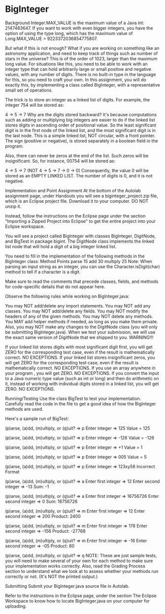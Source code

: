# BigInteger

Background
Integer.MAX_VALUE is the maximum value of a Java int: 2147483647. If you want to work with even bigger integers, you have the option of using the type long, which has the maximum value of Long.MAX_VALUE = 9223372036854775807.

But what if this is not enough? What if you are working on something like an astronomy application, and need to keep track of things such as number of stars in the universe? This is of the order of 1023, larger than the maximum long value. For situations like this, you need to be able to work with an integer type that can hold arbitrarily large or small positive and negative values, with any number of digits. There is no built-in type in the language for this, so you need to craft your own. In this assignment, you will do exactly this, by implementing a class called BigInteger, with a representative small set of operations.

The trick is to store an integer as a linked list of digits. For example, the integer 754 will be stored as:

   4 -> 5 -> 7
Why are the digits stored backward? It's because computations such as adding or multiplying big integers are easier to do if the linked list stores digits in ascending order of positional value. So the least significant digit is in the first node of the linked list, and the most significant digit is in the last node.
This is a simple linked list, NOT circular, with a front pointer. The sign (positive or negative), is stored separately in a boolean field in the program.

Also, there can never be zeros at the end of the list. Such zeros will be insignificant. So, for instance, 00754 will be stored as:

   4 -> 5 -> 7 (NOT 4 -> 5 -> 7 -> 0 -> 0)
Consequently, the value 0 will be stored as an EMPTY LINKED LIST. The number of digits is 0, and it is not negative.

Implementation and Point Assignment
At the bottom of the Autolab assignment page, under Handouts you will see a biginteger_project.zip file, which is an Eclipse project file. Download it to your computer. DO NOT unzip it.

Instead, follow the instructions on the Eclipse page under the section "Importing a Zipped Project into Eclipse" to get the entire project into your Eclipse workspace.

You will see a project called BigInteger with classes BigInteger, DigitNode, and BigTest in package bigint. The DigitNode class implements the linked list node that will hold a digit of a big integer linked list.

You need to fill in the implementation of the following methods in the BigInteger class:
Method	Points
parse	15
add	30
multiply	25
Note: When parsing an input string as an integer, you can use the Character.isDigit(char) method to tell if a character is a digit.

Make sure to read the comments that precede classes, fields, and methods for code-specific details that do not appear here.

Observe the following rules while working on BigInteger.java:

You may NOT add/delete any import statements.
You may NOT add any classes.
You may NOT add/delete any fields.
You may NOT modify the headers of any of the given methods.
You may NOT delete any methods.
You MAY add helper methods if needed, as long as you make them private.
Also, you may NOT make any changes to the DigitNode class (you will only be submitting BigInteger.java). When we test your submission, we will use the exact same version of DigitNode that we shipped to you.
WARNING!!!

If your linked list stores digits with most significant digit first, you will get ZERO for the corresponding test case, even if the result is mathematically correct. NO EXCEPTIONS.
If your linked list stores insignificant zeros, you will get ZERO for the corresponding test case, even if the result is mathematically correct. NO EXCEPTIONS.
If you use an array anywhere in your program , you will get ZERO. NO EXCEPTIONS.
If you convert the input to a Java numeric type value (such as int or long) and then do arithmetic on it, instead of working with individual digits stored in a linked list, you will get ZERO. NO EXCEPTIONS.

Running/Testing
Use the class BigTest to test your implementation. Carefully read the code in the file to get a good idea of how the BigInteger methods are used.

Here's a sample run of BigTest:

(p)arse, (a)dd, (m)ultiply, or (q)uit? => p
Enter integer => 125
Value = 125

(p)arse, (a)dd, (m)ultiply, or (q)uit? => p
Enter integer => -126
Value = -126

(p)arse, (a)dd, (m)ultiply, or (q)uit? => p
Enter integer => +1
Value = 1

(p)arse, (a)dd, (m)ultiply, or (q)uit? => p
Enter integer => 005
Value = 5

(p)arse, (a)dd, (m)ultiply, or (q)uit? => p
Enter integer => 123xy56
Incorrect Format

(p)arse, (a)dd, (m)ultiply, or (q)uit? => a
Enter first integer => 12
Enter second integer => -13
Sum: -1

(p)arse, (a)dd, (m)ultiply, or (q)uit? => a
Enter first integer => 16756726
Enter second integer => 0
Sum: 16756726

(p)arse, (a)dd, (m)ultiply, or (q)uit? => m
Enter first integer => 12
Enter second integer => 200
Product: 2400

(p)arse, (a)dd, (m)ultiply, or (q)uit? => m
Enter first integer => 178
Enter second integer => -156
Product: -27768

(p)arse, (a)dd, (m)ultiply, or (q)uit? => m
Enter first integer => -16
Enter second integer => -05
Product: 80

(p)arse, (a)dd, (m)ultiply, or (q)uit? => q
NOTE: These are just sample tests, you will need to make several of your own for each method to make sure your implementation works correctly. Also, read the Grading Process section to understand what we look at to assess whether your methods run correctly or not. (It's NOT the printed output.)


Submitting
Submit your BigInteger.java source file in Autolab.

Refer to the instructions in the Eclipse page, under the section The Eclipse Workspace to know how to locate BigInteger.java on your computer for uploading.


